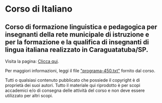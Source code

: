 # Corso di Italiano

## Corso di formazione linguistica e pedagogica per insegnanti della rete municipale di istruzione e per la formazione e la qualifica di insegnanti di lingua italiana realizzato in Caraguatatuba/SP.

Visita la pagina: [Clicca qui](https://github.com/dognew/corso-di-italiano.git).

Per maggiori informazioni, leggi il file ["programa-450.txt"](docs/programa-450.txt) fornito dal corso.

Tutti o qualsiasi contenuto pubblicato che possiede il copyright è di proprietà dei suoi autori. Tutto il materiale qui riprodotto è per scopi accademici e/o di consegna delle attività del corso e non deve essere utilizzato per altri scopi.

